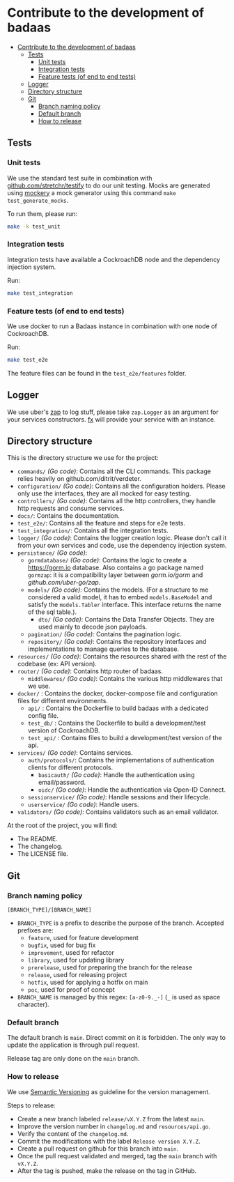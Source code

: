 # Contribute to the development of badaas

- [Contribute to the development of badaas](#contribute-to-the-development-of-badaas)
  - [Tests](#tests)
    - [Unit tests](#unit-tests)
    - [Integration tests](#integration-tests)
    - [Feature tests (of end to end tests)](#feature-tests-of-end-to-end-tests)
  - [Logger](#logger)
  - [Directory structure](#directory-structure)
  - [Git](#git)
    - [Branch naming policy](#branch-naming-policy)
    - [Default branch](#default-branch)
    - [How to release](#how-to-release)

## Tests

### Unit tests

We use the standard test suite in combination with [github.com/stretchr/testify](https://github.com/stretchr/testify) to do our unit testing. Mocks are generated using [mockery](https://github.com/vektra/mockery) a mock generator using this command `make test_generate_mocks`.

To run them, please run:

```sh
make -k test_unit
```

### Integration tests

Integration tests have available a CockroachDB node and the dependency injection system.

Run:

```sh
make test_integration
```

### Feature tests (of end to end tests)

We use docker to run a Badaas instance in combination with one node of CockroachDB.

Run:

```sh
make test_e2e
```

The feature files can be found in the `test_e2e/features` folder.

## Logger

We use uber's [zap](https://pkg.go.dev/go.uber.org/zap) to log stuff, please take `zap.Logger` as an argument for your services constructors. [fx](https://github.com/uber-go/fx) will provide your service with an instance.

## Directory structure

This is the directory structure we use for the project:

- `commands/` *(Go code)*: Contains all the CLI commands. This package relies heavily on github.com/ditrit/verdeter.
- `configuration/` *(Go code)*: Contains all the configuration holders. Please only use the interfaces, they are all mocked for easy testing.
- `controllers/` *(Go code)*: Contains all the http controllers, they handle http requests and consume services.
- `docs/`: Contains the documentation.
- `test_e2e/`: Contains all the feature and steps for e2e tests.
- `test_integration/`: Contains all the integration tests.
- `logger/` *(Go code)*: Contains the logger creation logic. Please don't call it from your own services and code, use the dependency injection system.
- `persistance/` *(Go code)*:
  - `gormdatabase/` *(Go code)*: Contains the logic to create a <https://gorm.io> database. Also contains a go package named `gormzap`: it is a compatibility layer between *gorm.io/gorm* and *github.com/uber-go/zap*.
  - `models/` *(Go code)*: Contains the models. (For a structure to me considered a valid model, it has to embed `models.BaseModel` and satisfy the `models.Tabler` interface. This interface returns the name of the sql table.).
    - `dto/` *(Go code)*: Contains the Data Transfer Objects. They are used mainly to decode json payloads.
  - `pagination/` *(Go code)*: Contains the pagination logic.
  - `repository/` *(Go code)*: Contains the repository interfaces and implementations to manage queries to the database.
- `resources/` *(Go code)*: Contains the resources shared with the rest of the codebase (ex: API version).
- `router/` *(Go code)*: Contains http router of badaas.
  - `middlewares/` *(Go code)*: Contains the various http middlewares that we use.
- `docker/` : Contains the docker, docker-compose file and configuration files for different environments.
  - `api/` : Contains the Dockerfile to build badaas with a dedicated config file.
  - `test_db/` : Contains the Dockerfile to build a development/test version of CockroachDB.
  - `test_api/` : Contains files to build a development/test version of the api.
- `services/` *(Go code)*: Contains services.
  - `auth/protocols/`: Contains the implementations of authentication clients for different protocols.
    - `basicauth/` *(Go code)*: Handle the authentication using email/password.
    - `oidc/` *(Go code)*: Handle the authentication via Open-ID Connect.
  - `sessionservice/` *(Go code)*: Handle sessions and their lifecycle.
  - `userservice/` *(Go code)*: Handle users.
- `validators/` *(Go code)*: Contains validators such as an email validator.

At the root of the project, you will find:

- The README.
- The changelog.
- The LICENSE file.

## Git

### Branch naming policy

`[BRANCH_TYPE]/[BRANCH_NAME]`

- `BRANCH_TYPE` is a prefix to describe the purpose of the branch.
  Accepted prefixes are:
  - `feature`, used for feature development
  - `bugfix`, used for bug fix
  - `improvement`, used for refactor
  - `library`, used for updating library
  - `prerelease`, used for preparing the branch for the release
  - `release`, used for releasing project
  - `hotfix`, used for applying a hotfix on main
  - `poc`, used for proof of concept
- `BRANCH_NAME` is managed by this regex: `[a-z0-9._-]` (`_` is used as space character).

### Default branch

The default branch is `main`. Direct commit on it is forbidden. The only way to update the application is through pull request.

Release tag are only done on the `main` branch.

### How to release

We use [Semantic Versioning](https://semver.org/spec/v2.0.0.html) as guideline for the version management.

Steps to release:

- Create a new branch labeled `release/vX.Y.Z` from the latest `main`.
- Improve the version number in `changelog.md` and `resources/api.go`.
- Verify the content of the `changelog.md`.
- Commit the modifications with the label `Release version X.Y.Z`.
- Create a pull request on github for this branch into `main`.
- Once the pull request validated and merged, tag the `main` branch with `vX.Y.Z`.
- After the tag is pushed, make the release on the tag in GitHub.
